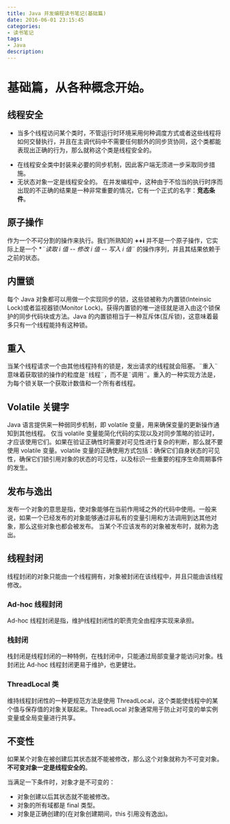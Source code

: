 ```yaml
---
title: Java 并发编程读书笔记(基础篇) 
date: 2016-06-01 23:15:45
categories:
- 读书笔记
tags: 
- Java
description: 
---
```


# 基础篇，从各种概念开始。

## 线程安全
- 当多个线程访问某个类时，不管运行时环境采用何种调度方式或者这些线程将如何交替执行，并且在主调代码中不需要任何额外的同步货协同，这个类都能表现出正确的行为，那么就称这个类是线程安全的。
<!-- more -->
- 在线程安全类中封装来必要的同步机制，因此客户端无须进一步采取同步措施。
- 无状态对象一定是线程安全的。
在并发编程中，这种由于不恰当的执行时序而出现的不正确的结果是一种非常重要的情况，它有一个正式的名字：**竞态条件**。

## 原子操作
作为一个不可分割的操作来执行。我们所熟知的 **++i** 并不是一个原子操作，它实际上是一个 **¨读取 i 值 -- 修改 i 值 -- 写入 i 值¨* 的操作序列，并且其结果依赖于之前的状态。

## 内置锁
每个 Java 对象都可以用做一个实现同步的锁，这些锁被称为内置锁(Inteinsic Lock)或者监视器锁(Monitor Lock)。获得内置锁的唯一途径就是进入由这个锁保护的同步代码块或方法。Java 的内置锁相当于一种互斥体(互斥锁)，这意味着最多只有一个线程能持有这种锁。

## 重入
当某个线程请求一个由其他线程持有的锁是，发出请求的线程就会阻塞。¨重入¨ 意味着获取锁的操作的粒度是¨线程¨，而不是¨调用¨。重入的一种实现方法是，为每个锁关联一个获取计数值和一个所有者线程。

## Volatile 关键字
Java 语言提供来一种弱同步机制，即 volatile 变量，用来确保变量的更新操作通知到其他线程。
仅当 volatile 变量能简化代码的实现以及对同步策略的验证时，才应该使用它们。如果在验证正确性时需要对可见性进行复杂的判断，那么就不要使用 volatile 变量。volatile 变量的正确使用方式包括：确保它们自身状态的可见性，确保它们锁引用对象的状态的可见性，以及标识一些重要的程序生命周期事件的发生。

## 发布与逸出
发布一个对象的意思是指，使对象能够在当前作用域之外的代码中使用。一般来说，如果一个已经发布的对象能够通过非私有的变量引用和方法调用到达其他对象，那么这些对象也都会被发布。
当某个不应该发布的对象被发布时，就称为逸出。

## 线程封闭
线程封闭的对象只能由一个线程拥有，对象被封闭在该线程中，并且只能由该线程修改。
### Ad-hoc 线程封闭
Ad-hoc 线程封闭是指，维护线程封闭性的职责完全由程序实现来承担。
### 栈封闭
栈封闭是线程封闭的一种特例，在栈封闭中，只能通过局部变量才能访问对象。栈封闭比 Ad-hoc 线程封闭更易于维护，也更健壮。
### ThreadLocal 类
维持线程封闭性的一种更规范方法是使用 ThreadLocal，这个类能使线程中的某个值与保存值的对象关联起来。ThreadLocal 对象通常用于防止对可变的单实例变量或全局变量进行共享。

## 不变性
如果某个对象在被创建后其状态就不能被修改，那么这个对象就称为不可变对象。
**不可变对象一定是线程安全的**。

当满足一下条件时，对象才是不可变的：
- 对象创建以后其状态就不能被修改。
- 对象的所有域都是 final 类型。
- 对象是正确创建的(在对象创建期间，this 引用没有逸出)。

